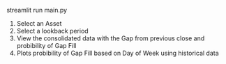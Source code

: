 <!-- Run Streamlit Dashboard -->
streamlit run main.py

1) Select an Asset
2) Select a lookback period
3) View the consolidated data with the Gap from previous close and probibility of Gap Fill
4) Plots probibility of Gap Fill based on Day of Week using historical data
